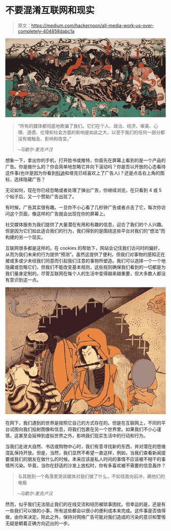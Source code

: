 # 不要混淆互联网和现实

> 原文：<https://medium.com/hackernoon/all-media-work-us-over-completely-404858dabc1a>

![](img/fad59fcf93913c74a78a5bfa25c5b164.png)

> “所有的媒体都彻底地欺骗了我们。它们在个人、政治、经济、审美、心理、道德、伦理和社会方面的影响是如此之大，以至于我们的任何一部分都没有被触及、影响和改变。”
> 
> *–马歇尔·麦克卢汉*

想象一下，拿出你的手机，打开脸书或推特，你首先在屏幕上看到的是一个产品的广告。你是做什么的？你会简单地忽略它并向下滚动吗？你是否以开放的心态看待这件事(也许是因为你看到[科迪](https://www.youtube.com/watch?v=oo8CrY_ZfFk)和塔克已经喜欢上了广告人)？还是点击右上角的图标，选择隐藏广告？

无论如何，现在你已经忽略或者处理了弹出广告，你继续浏览，在只看到 4 或 5 个帖子后，又一个赞助广告出现了。

有时候，广告其实很有趣。一旦你不小心看了几秒钟广告或者点击了它，每次你访问这个页面，像这样的广告就会出现在你的屏幕上。

社交媒体服务为我们提供了大量潜在有用和有趣的信息，迎合了我们的个人兴趣。但是因为它们如此适合我们的行为，我们得到的是围绕这些平台对我们的“想法”而构建的另一个现实。

互联网很多都是这样的。在 cookies 的帮助下，网站会记住我们访问时的偏好，从而为我们未来的行为提供“预测”。虽然这提供了便利，但我们对事物的感知正在被或多或少未经我们同意而引起我们注意的事物所塑造。我们可以选择一个一个地隐藏或忽略它们，但我们不能改变基本规则，这些规则确保我们看到的一切都是为我们量身定制的。尽管互联网在每个人的生活中变得越来越重要，但大多数人都没有意识到这一点。

![](img/aa4afeb07693823088d28b163cdfe1b8.png)

在网下，我们遇到的世界是按照它自己的方式存在的。但是在互联网上，不同的平台试图向我们投射图像和信息，将我们包裹在另一个世界里。如果我们不小心谨慎，这甚至会延伸到虚拟世界之外，影响我们现实生活中的行动和行为。

当我们走进大自然、书店或购物中心时，我们有意寻找新的东西，并对潜在的思维混乱保持开放。但是，当然，我们显然不希望一直这样，例如，当我们查看新闻提要或我们的朋友在做什么的时候。本来应该是私人时间的事情不应该被不相干的事情所污染。毕竟，当你在舒适的沙发上放松时，你有多喜欢被不需要的信息轰炸？

> 与其跑到一个角落里哭诉媒体对我们做了什么，不如径直向前冲，踢他们的电极
> 
> *–马歇尔·麦克卢汉*

然而，似乎我们无法阻止我们的在线交流和经历被琐事困扰。但幸运的是，还是有一些我们可以做的小事，所有这些都会以很小的便利成本来完成。这件事是否值得做，由你来决定。除此之外，保持对网络广告可能对我们造成的污染的意识和警惕无疑是朝着正确方向迈出的一步。